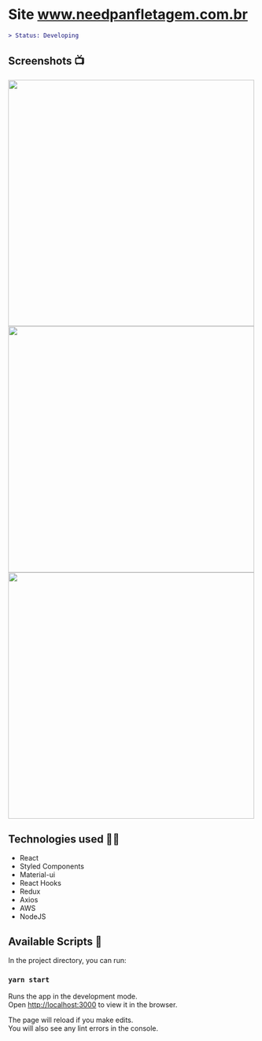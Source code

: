 # Site www.needpanfletagem.com.br


```diff
> Status: Developing
```
## Screenshots 📺

<div class='container'>
  <div>
    <img style='width:500px' src='https://user-images.githubusercontent.com/48158007/142462839-fc2686e5-9758-47bf-9c15-0bfc93ab355c.JPG' />
    <img style='width:500px' src='https://user-images.githubusercontent.com/48158007/142462854-17444049-b9b2-46b1-b9e2-4abc9a847c49.JPG' />
  </div>
  
  <img style='height:500px' src='https://user-images.githubusercontent.com/48158007/142462868-7cad5b82-4cf3-45ad-a741-b55c1493ed08.jpg' />

</div>

## Technologies used 👨‍💻
- React
- Styled Components
- Material-ui
- React Hooks
- Redux
- Axios
- AWS
- NodeJS 


## Available Scripts 🚀

In the project directory, you can run:

### `yarn start`

Runs the app in the development mode.\
Open [http://localhost:3000](http://localhost:3000) to view it in the browser.

The page will reload if you make edits.\
You will also see any lint errors in the console.
